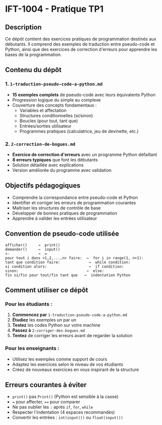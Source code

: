 # IFT-1004 - Pratique TP1

## Description

Ce dépôt contient des exercices pratiques de programmation destinés aux débutants. Il comprend des exemples de traduction entre pseudo-code et Python, ainsi que des exercices de correction d'erreurs pour apprendre les bases de la programmation.

## Contenu du dépôt

### 1. `1-traduction-pseudo-code-a-python.md`
- **15 exemples complets** de pseudo-code avec leurs équivalents Python
- Progression logique du simple au complexe
- Couverture des concepts fondamentaux :
  - Variables et affectation
  - Structures conditionnelles (si/sinon)
  - Boucles (pour tout, tant que)
  - Entrées/sorties utilisateur
  - Programmes pratiques (calculatrice, jeu de devinette, etc.)

### 2. `2-correction-de-bogues.md`
- **Exercice de correction d'erreurs** avec un programme Python défaillant
- **8 erreurs typiques** que font les débutants
- Solution détaillée avec explications
- Version améliorée du programme avec validation

## Objectifs pédagogiques

- Comprendre la correspondance entre pseudo-code et Python
- Identifier et corriger les erreurs de programmation courantes
- Maîtriser les structures de contrôle de base
- Développer de bonnes pratiques de programmation
- Apprendre à valider les entrées utilisateur

## Convention de pseudo-code utilisée

```
afficher()     →  print()
demander()     →  input()
<-             →  =
pour tout i dans <1,2,...,n> faire:  →  for i in range(1, n+1):
tant que condition faire:             →  while condition:
si condition alors:                   →  if condition:
sinon:                               →  else:
fin si/fin pour tout/fin tant que   →  indentation Python
```

## Comment utiliser ce dépôt

### Pour les étudiants :
1. **Commencez par** `1-traduction-pseudo-code-a-python.md`
2. **Étudiez** les exemples un par un
3. **Testez** les codes Python sur votre machine
4. **Passez à** `2-corriger-des-bogues.md`
5. **Tentez** de corriger les erreurs avant de regarder la solution

### Pour les enseignants :
- Utilisez les exemples comme support de cours
- Adaptez les exercices selon le niveau de vos étudiants
- Créez de nouveaux exercices en vous inspirant de la structure

## Erreurs courantes à éviter
- `print()` pas `Print()` (Python est sensible à la casse)
- `=` pour affecter, `==` pour comparer
- Ne pas oublier les `:` après `if`, `for`, `while`
- Respecter l'indentation (4 espaces recommandés)
- Convertir les entrées : `int(input())` ou `float(input())`
